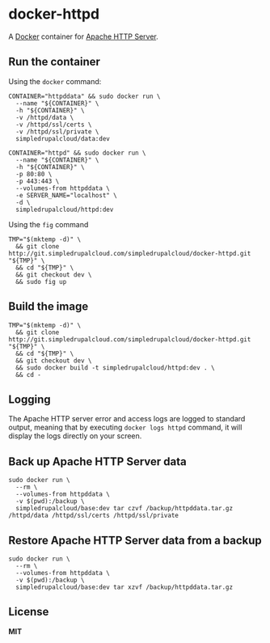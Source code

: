 # docker-httpd

A [Docker](https://docker.com/) container for [Apache HTTP Server](http://httpd.apache.org/).

## Run the container

Using the `docker` command:

    CONTAINER="httpddata" && sudo docker run \
      --name "${CONTAINER}" \
      -h "${CONTAINER}" \
      -v /httpd/data \
      -v /httpd/ssl/certs \
      -v /httpd/ssl/private \
      simpledrupalcloud/data:dev

    CONTAINER="httpd" && sudo docker run \
      --name "${CONTAINER}" \
      -h "${CONTAINER}" \
      -p 80:80 \
      -p 443:443 \
      --volumes-from httpddata \
      -e SERVER_NAME="localhost" \
      -d \
      simpledrupalcloud/httpd:dev

Using the `fig` command

    TMP="$(mktemp -d)" \
      && git clone http://git.simpledrupalcloud.com/simpledrupalcloud/docker-httpd.git "${TMP}" \
      && cd "${TMP}" \
      && git checkout dev \
      && sudo fig up

## Build the image

    TMP="$(mktemp -d)" \
      && git clone http://git.simpledrupalcloud.com/simpledrupalcloud/docker-httpd.git "${TMP}" \
      && cd "${TMP}" \
      && git checkout dev \
      && sudo docker build -t simpledrupalcloud/httpd:dev . \
      && cd -

## Logging

The Apache HTTP server error and access logs are logged to standard output, meaning that by executing `docker logs httpd` command, it will display the logs directly on your screen.

## Back up Apache HTTP Server data

    sudo docker run \
      --rm \
      --volumes-from httpddata \
      -v $(pwd):/backup \
      simpledrupalcloud/base:dev tar czvf /backup/httpddata.tar.gz /httpd/data /httpd/ssl/certs /httpd/ssl/private

## Restore Apache HTTP Server data from a backup

    sudo docker run \
      --rm \
      --volumes-from httpddata \
      -v $(pwd):/backup \
      simpledrupalcloud/base:dev tar xzvf /backup/httpddata.tar.gz

## License

**MIT**
